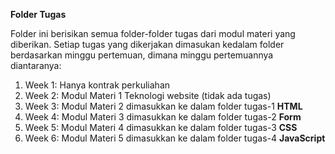 **Folder Tugas**

Folder ini berisikan semua folder-folder tugas dari modul materi yang diberikan.
Setiap tugas yang dikerjakan dimasukan kedalam folder berdasarkan minggu pertemuan, dimana minggu pertemuannya diantaranya:
1. Week 1: Hanya kontrak perkuliahan
2. Week 2: Modul Materi 1 Teknologi website (tidak ada tugas)
3. Week 3: Modul Materi 2 dimasukkan ke dalam folder tugas-1 **HTML**
4. Week 4: Modul Materi 3 dimasukkan ke dalam folder tugas-2 **Form**
5. Week 5: Modul Materi 4 dimasukkan ke dalam folder tugas-3 **CSS**
6. Week 6: Modul Materi 5 dimasukkan ke dalam folder tugas-4 **JavaScript**
